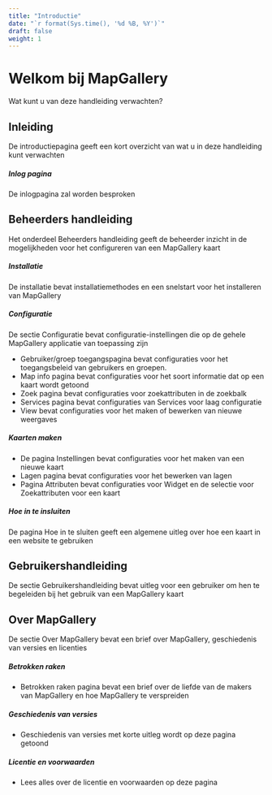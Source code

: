 ```yaml
---
title: "Introductie"
date: "`r format(Sys.time(), '%d %B, %Y')`"
draft: false
weight: 1
---
```

# Welkom bij MapGallery  

Wat kunt u van deze handleiding verwachten?

## Inleiding
De introductiepagina geeft een kort overzicht van wat u in deze handleiding kunt verwachten

##### Inlog pagina
De inlogpagina zal worden besproken

## Beheerders handleiding
Het onderdeel Beheerders handleiding geeft de beheerder inzicht in de mogelijkheden voor het configureren van een MapGallery kaart

##### Installatie
De installatie bevat installatiemethodes en een snelstart voor het installeren van MapGallery

##### Configuratie
De sectie Configuratie bevat configuratie-instellingen die op de gehele MapGallery applicatie van toepassing zijn
- Gebruiker/groep toegangspagina bevat configuraties voor het toegangsbeleid van gebruikers en groepen.
- Map info pagina bevat configuraties voor het soort informatie dat op een kaart wordt getoond
- Zoek pagina bevat configuraties voor zoekattributen in de zoekbalk
- Services pagina bevat configuraties van Services voor laag configuratie
- View bevat configuraties voor het maken of bewerken van nieuwe weergaves

##### Kaarten maken
- De pagina Instellingen bevat configuraties voor het maken van een nieuwe kaart
- Lagen pagina bevat configuraties voor het bewerken van lagen
- Pagina Attributen bevat configuraties voor Widget en de selectie voor Zoekattributen voor een kaart

##### Hoe in te insluiten
De pagina Hoe in te sluiten geeft een algemene uitleg over hoe een kaart in een website te gebruiken

## Gebruikershandleiding
De sectie Gebruikershandleiding bevat uitleg voor een gebruiker om hen te begeleiden bij het gebruik van een MapGallery kaart

## Over MapGallery
De sectie Over MapGallery bevat een brief over MapGallery, geschiedenis van versies en licenties

##### Betrokken raken
- Betrokken raken pagina bevat een brief over de liefde van de makers van MapGallery en hoe MapGallery te verspreiden

##### Geschiedenis van versies
- Geschiedenis van versies met korte uitleg wordt op deze pagina getoond

##### Licentie en voorwaarden
- Lees alles over de licentie en voorwaarden op deze pagina 